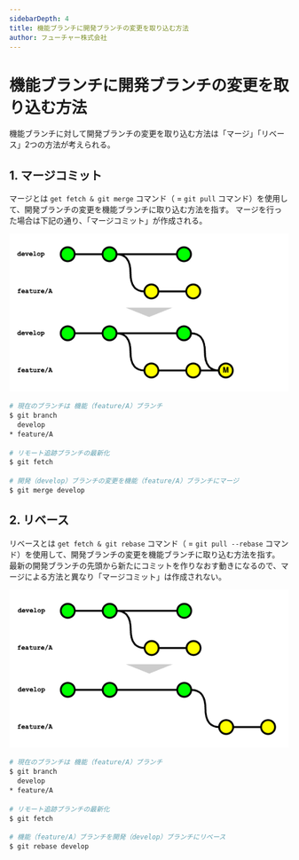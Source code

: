 ```yaml
---
sidebarDepth: 4
title: 機能ブランチに開発ブランチの変更を取り込む方法
author: フューチャー株式会社
---
```


# 機能ブランチに開発ブランチの変更を取り込む方法

機能ブランチに対して開発ブランチの変更を取り込む方法は「マージ」「リベース」2つの方法が考えられる。

## 1. マージコミット

マージとは `get fetch & git merge` コマンド（ = `git pull` コマンド）を使用して、開発ブランチの変更を機能ブランチに取り込む方法を指す。
マージを行った場合は下記の通り、「マージコミット」が作成される。

![マージ](img/merge_strategy_develop_to_feature_merge.drawio.png)

```bash
# 現在のブランチは 機能（feature/A）ブランチ
$ git branch
  develop
* feature/A

# リモート追跡ブランチの最新化
$ git fetch

# 開発（develop）ブランチの変更を機能（feature/A）ブランチにマージ
$ git merge develop
```

## 2. リベース

リベースとは `get fetch & git rebase` コマンド（ = `git pull --rebase` コマンド）を使用して、開発ブランチの変更を機能ブランチに取り込む方法を指す。
最新の開発ブランチの先頭から新たにコミットを作りなおす動きになるので、マージによる方法と異なり「マージコミット」は作成されない。

![リベース](img/merge_strategy_develop_to_feature_rebase.drawio.png)

```bash
# 現在のブランチは 機能（feature/A）ブランチ
$ git branch
  develop
* feature/A

# リモート追跡ブランチの最新化
$ git fetch

# 機能（feature/A）ブランチを開発（develop）ブランチにリベース
$ git rebase develop
```
